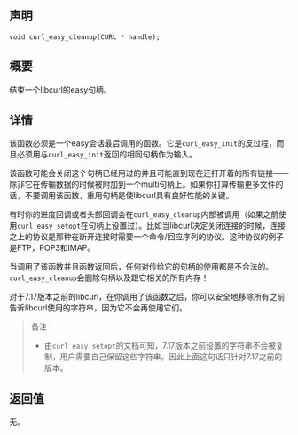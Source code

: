 ## 声明

```
void curl_easy_cleanup(CURL * handle);
```

## 概要

结束一个libcurl的easy句柄。

## 详情

该函数必须是一个easy会话最后调用的函数。它是`curl_easy_init`的反过程，而且必须用与`curl_easy_init`返回的相同句柄作为输入。

该函数可能会关闭这个句柄已经用过的并且可能直到现在还打开着的所有链接——除非它在传输数据的时候被附加到一个multi句柄上。如果你打算传输更多文件的话，不要调用该函数，重用句柄是使libcurl具有良好性能的关键。

有时你的进度回调或者头部回调会在`curl_easy_cleanup`内部被调用（如果之前使用`curl_easy_setopt`在句柄上设置过）。比如当libcurl决定关闭连接的时候，连接之上的协议是那种在断开连接时需要一个命令/回应序列的协议。这种协议的例子是FTP，POP3和IMAP。

当调用了该函数并且函数返回后，任何对传给它的句柄的使用都是不合法的。`curl_easy_cleanup`会删除句柄以及跟它相关的所有内存！

对于7.17版本之前的libcurl，在你调用了该函数之后，你可以安全地移除所有之前告诉libcurl使用的字符串，因为它不会再使用它们。

> 备注
>
> * 由`curl_easy_setopt`的文档可知，7.17版本之前设置的字符串不会被复制，用户需要自己保留这些字符串。因此上面这句话只针对7.17之前的版本。

## 返回值

无。